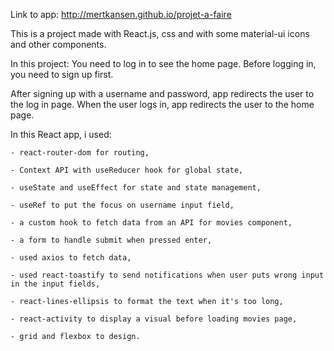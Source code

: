 Link to app: http://mertkansen.github.io/projet-a-faire

This is a project made with React.js, css and with some material-ui icons and other components. 

In this project: You need to log in to see the home page. Before logging in, you need to sign up first.

After signing up with a username and password, app redirects the user to the log in page. When the user logs in, app redirects the user to the home page.

In this React app, i used:

    - react-router-dom for routing,
   
    - Context API with useReducer hook for global state,
   
    - useState and useEffect for state and state management,
   
    - useRef to put the focus on username input field,
   
    - a custom hook to fetch data from an API for movies component,
   
    - a form to handle submit when pressed enter,
   
    - used axios to fetch data,
   
    - used react-toastify to send notifications when user puts wrong input in the input fields,
   
    - react-lines-ellipsis to format the text when it's too long,
   
    - react-activity to display a visual before loading movies page,
   
    - grid and flexbox to design.
